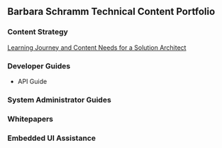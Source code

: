 ## Barbara Schramm Technical Content Portfolio

<!--- You can use the [editor on GitHub](https://github.com/barbsch/barbsch.github.io/edit/master/index.md) to maintain and preview the content for your website in Markdown files. For more details see [GitHub Flavored Markdown](https://guides.github.com/features/mastering-markdown/) Check out our [documentation](https://help.github.com/categories/github-pages-basics/). --->

### Content Strategy

[Learning Journey and Content Needs for a Solution Architect](../assets/SolArchLJShort.pdf) 


### Developer Guides

- API Guide

### System Administrator Guides


### Whitepapers


### Embedded UI Assistance

